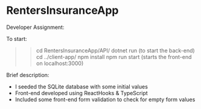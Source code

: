 # RentersInsuranceApp

Developer Assignment:

To start: 

>> cd RentersInsuranceApp/API/
>> dotnet run (to start the back-end)
>> cd ../client-app/
>> npm install
>> npm run start (starts the front-end on localhost:3000)

Brief description:
- I seeded the SQLite database with some initial values
- Front-end developed using ReactHooks & TypeScript
- Included some front-end form validation to check for empty form values
